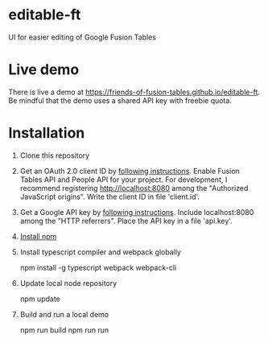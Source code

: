 # editable-ft
UI for easier editing of Google Fusion Tables

# Live demo

There is live a demo at https://friends-of-fusion-tables.github.io/editable-ft. Be mindful that 
the demo uses a shared API key with freebie quota.

# Installation
1.  Clone this repository
2.  Get an OAuth 2.0 client ID  by [following instructions](https://support.google.com/googleapi/answer/6158849?hl=en&ref_topic=7013279). Enable
    Fusion Tables API and People API for your project. For development, I recommend
    registering <http://localhost:8080> among the "Authorized JavaScript
    origins". Write the client ID in file 'client.id'. 
3.  Get a Google API key by [following instructions](https://support.google.com/googleapi/answer/6158862?hl=en&ref_topic=7013279). 
    Include localhost:8080 among the "HTTP referrers". Place the API key in a file 'api.key'.
4.  [Install npm](https://www.npmjs.com/get-npm)
5.  Install typescript compiler and webpack globally

    npm install -g typescript webpack webpack-cli

6.  Update local node repository

    npm update
	
7.  Build and run a local demo

    npm run build
    npm run run

